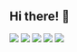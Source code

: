 ## Hi there! 👋

![](https://img.shields.io/badge/favorite%20tools:%20-%23000.svg?&style=for-the-badge) 
![](https://img.shields.io/badge/typescript%20-%23007ACC.svg?&style=for-the-badge&logo=typescript&logoColor=white) 
![](https://img.shields.io/badge/react%20-%2361DAFB.svg?&style=for-the-badge&logo=react&logoColor=black) 
![](https://img.shields.io/badge/styled%20components%20-%23DB7093.svg?&style=for-the-badge&logo=styled-components&logoColor=white) 
![](https://img.shields.io/badge/redux%20-%23764ABC.svg?&style=for-the-badge&logo=redux&logoColor=white)
